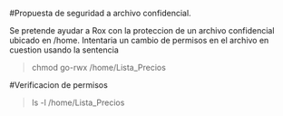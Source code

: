 #Propuesta de seguridad a archivo confidencial.

Se pretende ayudar a Rox con la proteccion de un archivo confidencial ubicado en /home.
Intentaria un cambio de permisos en el archivo en cuestion usando la sentencia

>chmod go-rwx /home/Lista_Precios

#Verificacion de permisos

>ls -l /home/Lista_Precios